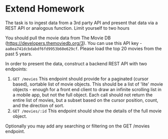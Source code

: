 # Extend Homework 

The task is to ingest data from a 3rd party API and present that data via a REST API or analogous function. Limit yourself to two hours

You should pull the movie data from The Movie DB (https://developers.themoviedb.org/3). You can use this API key - `aa0ea741dcbdabdf6fd9953b60e629cf`. Please load the top 20 movies from the past 5 years.

In order to present the data, construct a backend REST API with two endpoints:
1. `GET /movies` This endpoint should provide for a paginated (cursor based), sortable list of movie objects. This should be a list of 'lite' movie objects - enough for a front end client to draw an infinite scrolling list in a mobile app, but not the full object. Each call should not return the entire list of movies, but a subset based on the cursor position, count, and the direction of sort.
2. `GET /movies/:id` This endpoint should show the details of the full movie object.

Optionally you may add any searching or filtering on the GET /movies endpoint.
